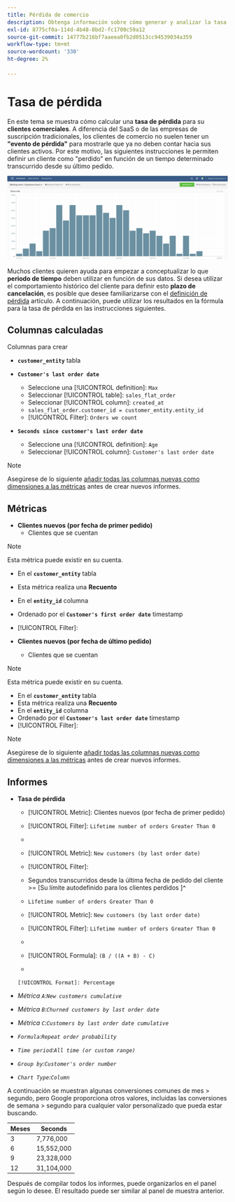 ```yaml
---
title: Pérdida de comercio
description: Obtenga información sobre cómo generar y analizar la tasa de pérdida de Commerce.
exl-id: 8775cf0a-114d-4b48-8bd2-fc1700c59a12
source-git-commit: 14777b216bf7aaeea0fb2d0513cc94539034a359
workflow-type: tm+mt
source-wordcount: '330'
ht-degree: 2%

---
```


# Tasa de pérdida

En este tema se muestra cómo calcular una **tasa de pérdida** para su **clientes comerciales**. A diferencia del SaaS o de las empresas de suscripción tradicionales, los clientes de comercio no suelen tener un **&quot;evento de pérdida&quot;** para mostrarle que ya no deben contar hacia sus clientes activos. Por este motivo, las siguientes instrucciones le permiten definir un cliente como &quot;perdido&quot; en función de un tiempo determinado transcurrido desde su último pedido.

![](../../assets/Churn_rate_image.png)

Muchos clientes quieren ayuda para empezar a conceptualizar lo que **periodo de tiempo** deben utilizar en función de sus datos. Si desea utilizar el comportamiento histórico del cliente para definir esto **plazo de cancelación**, es posible que desee familiarizarse con el [definición de pérdida](../analysis/define-cust-churn.md) artículo. A continuación, puede utilizar los resultados en la fórmula para la tasa de pérdida en las instrucciones siguientes.

## Columnas calculadas

Columnas para crear

* **`customer_entity`** tabla
* **`Customer's last order date`**
   * Seleccione una [!UICONTROL definition]: `Max`
   * Seleccionar [!UICONTROL table]: `sales_flat_order`
   * Seleccionar [!UICONTROL column]: `created_at`
   * `sales_flat_order.customer_id = customer_entity.entity_id`
   * [!UICONTROL Filter]: `Orders we count`

* **`Seconds since customer's last order date`**
   * Seleccione una [!UICONTROL definition]: `Age`
   * Seleccionar [!UICONTROL column]: `Customer's last order date`

>[!NOTE]
>
>Asegúrese de lo siguiente [añadir todas las columnas nuevas como dimensiones a las métricas](../data-warehouse-mgr/manage-data-dimensions-metrics.md) antes de crear nuevos informes.

## Métricas

* **Clientes nuevos (por fecha de primer pedido)**
   * Clientes que se cuentan

>[!NOTE]
>
>Esta métrica puede existir en su cuenta.

* En el **`customer_entity`** tabla
* Esta métrica realiza una **Recuento**
* En el **`entity_id`** columna
* Ordenado por el **`Customer's first order date`** timestamp
* [!UICONTROL Filter]:

* **Clientes nuevos (por fecha de último pedido)**
   * Clientes que se cuentan

>[!NOTE]
>
>Esta métrica puede existir en su cuenta.

* En el **`customer_entity`** tabla
* Esta métrica realiza una **Recuento**
* En el **`entity_id`** columna
* Ordenado por el **`Customer's last order date`** timestamp
* [!UICONTROL Filter]:

>[!NOTE]
>
>Asegúrese de lo siguiente [añadir todas las columnas nuevas como dimensiones a las métricas](../data-warehouse-mgr/manage-data-dimensions-metrics.md) antes de crear nuevos informes.

## Informes

* **Tasa de pérdida**
   * [!UICONTROL Metric]: Clientes nuevos (por fecha de primer pedido)
   * [!UICONTROL Filter]: `Lifetime number of orders Greater Than 0`
   * 
      [!UICONTROL Perspective]: `Cumulative`
   * [!UICONTROL Metric]: `New customers (by last order date)`
   * [!UICONTROL Filter]:
   * Segundos transcurridos desde la última fecha de pedido del cliente >= [Su límite autodefinido para los clientes perdidos ]**`^`**
   * `Lifetime number of orders Greater Than 0`

   * [!UICONTROL Metric]: `New customers (by last order date)`
   * [!UICONTROL Filter]: `Lifetime number of orders Greater Than 0`
   * 
      [!UICONTROL Perspective]: Cumulative
   * [!UICONTROL Formula]: `(B / ((A + B) - C)`
   * 

      [!UICONTROL Format]: Percentage

* *Métrica `A`:`New customers cumulative`*
* *Métrica `B`:`Churned customers by last order date`*
* *Métrica `C`:`Customers by last order date cumulative`*
* *`Formula`:`Repeat order probability`*
* *`Time period`:`All time (or custom range)`*
* *`Group by`:`Customer's order number`*
* *`Chart Type`:`Column`*

A continuación se muestran algunas conversiones comunes de mes > segundo, pero Google proporciona otros valores, incluidas las conversiones de semana > segundo para cualquier valor personalizado que pueda estar buscando.

| **Meses** | **Seconds** |
|---|---|
| 3 | 7,776,000 |
| 6 | 15,552,000 |
| 9 | 23,328,000 |
| 12 | 31,104,000 |

Después de compilar todos los informes, puede organizarlos en el panel según lo desee. El resultado puede ser similar al panel de muestra anterior.
